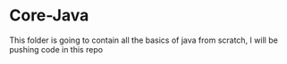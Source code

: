 # Core-Java
This folder is going to contain all the basics of java from scratch, I will be pushing code in this repo
